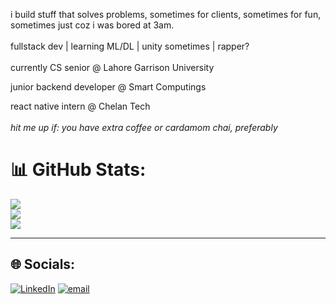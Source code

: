 i build stuff that solves problems, sometimes for clients, sometimes for fun, sometimes just coz i was bored at 3am.<br><br>fullstack dev | learning ML/DL | unity sometimes | rapper?<br><br>
currently CS senior @ Lahore Garrison University  

junior backend developer @ Smart Computings

react native intern @ Chelan Tech  <br><br>
*hit me up if: you have extra coffee or cardamom chai, preferably*

# 📊 GitHub Stats:
![](https://github-readme-stats.vercel.app/api?username=musxeto&theme=dark&hide_border=false&include_all_commits=true&count_private=false)<br/>
![](https://nirzak-streak-stats.vercel.app/?user=musxeto&theme=dark&hide_border=false)<br/>
![](https://github-readme-stats.vercel.app/api/top-langs/?username=musxeto&theme=dark&hide_border=false&include_all_commits=true&count_private=false&layout=compact)

---

## 🌐 Socials:
 [![LinkedIn](https://img.shields.io/badge/LinkedIn-%230077B5.svg?logo=linkedin&logoColor=white)](https://linkedin.com/in/mustafa-gm) [![email](https://img.shields.io/badge/Email-D14836?logo=gmail&logoColor=white)](mailto:mustafamalikawan786@gmail.com) 
